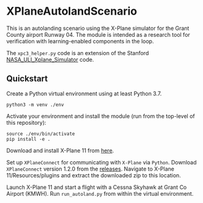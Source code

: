# XPlaneAutolandScenario
This is an autolanding scenario using the X-Plane simulator for the Grant County airport Runway 04.
The module is intended as a research tool for verification with learning-enabled components in the loop.

The `xpc3_helper.py` code is an extension of the Stanford [NASA_ULI_Xplane_Simulator](https://github.com/StanfordASL/NASA_ULI_Xplane_Simulator/tree/sim_v2/src) code.

## Quickstart
Create a Python virtual environment using at least Python 3.7.
```
python3 -m venv ./env
```
Activate your environment and install the module (run from the top-level of this repository):
```
source ./env/bin/activate
pip install -e .
```

Download and install X-Plane 11 from [here](https://www.x-plane.com/desktop/try-it/older/).

Set up `XPlaneConnect` for communicating with `X-Plane` via `Python`.
Download `XPlaneConnect` version 1.2.0 from the [releases](https://github.com/nasa/XPlaneConnect/releases).
Navigate to X-Plane 11/Resources/plugins and extract the downloaded zip to this location.

Launch X-Plane 11 and start a flight with a Cessna Skyhawk at Grant Co Airport (KMWH).
Run `run_autoland.py` from within the virtual environment.
